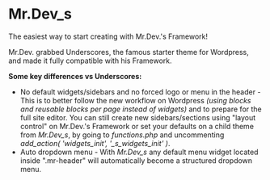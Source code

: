 Mr.Dev_s
===
The easiest way to start creating with Mr.Dev.'s Framework!

Mr.Dev. grabbed Underscores, the famous starter theme for Wordpress, and made it fully compatible with his Framework.

**Some key differences vs Underscores:**
- No default widgets/sidebars and no forced logo or menu in the header - This is to better follow the new workflow on Wordpress *(using blocks and reusable blocks per page instead of widgets)* and to prepare for the full site editor. You can still create new sidebars/sections using "layout control" on Mr.Dev.'s Framework or set your defaults on a child theme from *Mr.Dev_s*, by going to *functions.php* and uncommenting *add_action( 'widgets_init', '_s_widgets_init' )*.
- Auto dropdown menu - With *Mr.Dev_s* any default menu widget located inside ".mr-header" will automatically become a structured dropdown menu.
